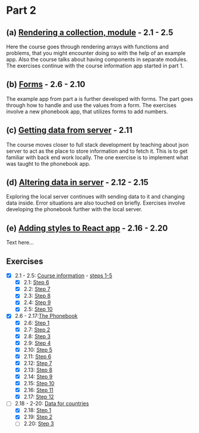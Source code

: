 # Part 2

## (a) [Rendering a collection, module](https://fullstackopen.com/en/part2/rendering_a_collection_modules) - 2.1 - 2.5

Here the course goes through rendering arrays with functions and problems, that you might encounter doing so with the help of an example app. Also the course talks about having components in separate modules. The exercises continue with the course information app started in part 1.

## (b) [Forms](https://fullstackopen.com/en/part2/forms) - 2.6 - 2.10

The example app from part a is further developed with forms. The part goes through how to handle and use the values from a form. The exercises involve a new phonebook app, that utilizes forms to add numbers.

## (c) [Getting data from server](https://fullstackopen.com/en/part2/getting_data_from_server) - 2.11

The course moves closer to full stack development by teaching about json server to act as the place to store information and to fetch it. This is to get familiar with back end work locally. The one exercise is to implement what was taught to the phonebook app.

## (d) [Altering data in server](https://fullstackopen.com/en/part2/altering_data_in_server) - 2.12 - 2.15

Exploring the local server continues with sending data to it and changing data inside. Error situations are also touched on briefly. Exercises involve developing the phonebook further with the local server.

## (e) [Adding styles to React app](https://fullstackopen.com/en/part2/adding_styles_to_react_app) - 2.16 - 2.20

Text here...

## Exercises

- [X] 2.1 - 2.5: [Course information](https://github.com/Aapok0/FullStackOpen/tree/main/Part2/2.1-2.5_courseinfo) - [steps 1-5](https://github.com/Aapok0/FullStackOpen/tree/main/Part1#exercises)
  - [X] 2.1: [Step 6](https://github.com/Aapok0/FullStackOpen/blob/162e4a28e41517cefa44f55f8cbd14122f1b3cb1/Part2/2.1-2.5_courseinfo/src/App.js)
  - [X] 2.2: [Step 7](https://github.com/Aapok0/FullStackOpen/blob/c16936d5512f4a9b6121d858ca2f0f4d1f89984d/Part2/2.1-2.5_courseinfo/src/App.js)
  - [X] 2.3: [Step 8](https://github.com/Aapok0/FullStackOpen/blob/1b0fc3941092fe6ea98f763f25a1bde8270ffdc9/Part2/2.1-2.5_courseinfo/src/App.js)
  - [X] 2.4: [Step 9](https://github.com/Aapok0/FullStackOpen/blob/1ec6639d2bc9b08458b25b785819e66a29932d51/Part2/2.1-2.5_courseinfo/src/App.js)
  - [X] 2.5: [Step 10](https://github.com/Aapok0/FullStackOpen/blob/0e932010d36a6fb03b66978622146a8d04d1eba6/Part2/2.1-2.5_courseinfo/src/App.js)
- [X] 2.6 - 2.17:[The Phonebook](https://github.com/Aapok0/FullStackOpen/tree/main/Part2/2.6-2.17_phonebook)
  - [X] 2.6: [Step 1](https://github.com/Aapok0/FullStackOpen/blob/92c346abfd95e1be7b321934d9d24a9238ac23fc/Part2/2.6-2.17_phonebook/src/App.js)
  - [X] 2.7: [Step 2](https://github.com/Aapok0/FullStackOpen/blob/8fb90e89830b80e616f563fef1c2355b1e92ac03/Part2/2.6-2.17_phonebook/src/App.js)
  - [X] 2.8: [Step 3](https://github.com/Aapok0/FullStackOpen/blob/1888b002520ef93ae6b9b439bfbcf7b1696afa40/Part2/2.6-2.17_phonebook/src/App.js)
  - [X] 2.9: [Step 4](https://github.com/Aapok0/FullStackOpen/blob/98a1d927d8285543868118f7fb047866e8b57c8b/Part2/2.6-2.17_phonebook/src/App.js)
  - [X] 2.10: [Step 5](https://github.com/Aapok0/FullStackOpen/blob/4fb7cc79dbfed926b83b9d30db5f2f524456da7e/Part2/2.6-2.17_phonebook/src/App.js)
  - [X] 2.11: [Step 6](https://github.com/Aapok0/FullStackOpen/blob/1a76b13dc9bf449847344254f1959bbabe573893/Part2/2.6-2.17_phonebook/src/App.js)
  - [X] 2.12: [Step 7](https://github.com/Aapok0/FullStackOpen/blob/f70f7d70d133db684e58ae0a3573f52b04ce02b7/Part2/2.6-2.17_phonebook/src/App.js)
  - [X] 2.13: [Step 8](https://github.com/Aapok0/FullStackOpen/blob/d96da2672b378ebdf6d9f30c031de21cfe663613/Part2/2.6-2.17_phonebook/src/App.js)
  - [X] 2.14: [Step 9](https://github.com/Aapok0/FullStackOpen/blob/117b97123a887d8527b77a9de017b27f9a07814d/Part2/2.6-2.17_phonebook/src/App.js)
  - [X] 2.15: [Step 10](https://github.com/Aapok0/FullStackOpen/blob/50abeb66354dbeb4a7f8e93aabb8c8323d41fea4/Part2/2.6-2.17_phonebook/src/App.js)
  - [X] 2.16: [Step 11](https://github.com/Aapok0/FullStackOpen/commit/a64bf7f4de9c15ae9ce7b0fe7fd26868ad7c7acb)
  - [X] 2.17: [Step 12](https://github.com/Aapok0/FullStackOpen/blob/main/Part2/2.6-2.17_phonebook/src/App.js)
- [ ] 2.18 - 2-20: [Data for countries](https://github.com/Aapok0/FullStackOpen/tree/main/Part2/2.18-2.20_countries)
  - [X] 2.18: [Step 1](https://github.com/Aapok0/FullStackOpen/blob/0e9755b13d8f560a66643d28de2cfb9921ff6a5f/Part2/2.18-2.20_countries/src/App.js)
  - [X] 2.19: [Step 2]()
  - [ ] 2.20: [Step 3]()
